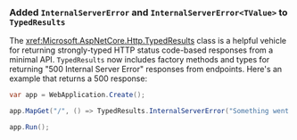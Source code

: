 ### Added `InternalServerError` and `InternalServerError<TValue>` to `TypedResults`

The <xref:Microsoft.AspNetCore.Http.TypedResults> class is a helpful vehicle for returning strongly-typed HTTP status code-based responses from a minimal API.  `TypedResults` now includes factory methods and types for returning "500 Internal Server Error" responses from endpoints. Here's an example that returns a 500 response:

```csharp
var app = WebApplication.Create();

app.MapGet("/", () => TypedResults.InternalServerError("Something went wrong!"));

app.Run();
```
